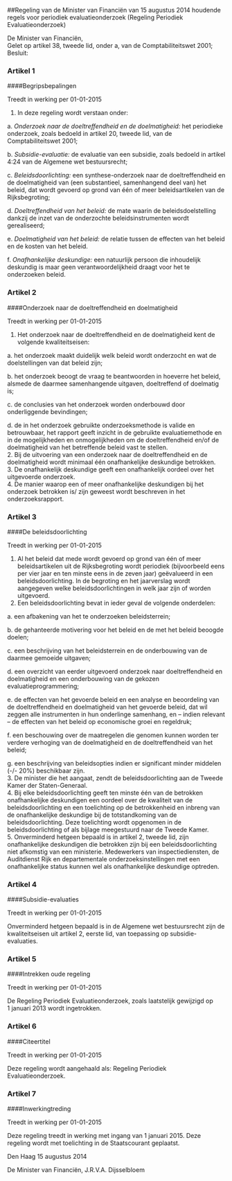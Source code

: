 <meta http-equiv='Content-Type' content='text/html; charset=utf-8' />

##Regeling van de Minister van Financiën van 15 augustus 2014 houdende regels voor periodiek evaluatieonderzoek (Regeling Periodiek Evaluatieonderzoek)

De Minister van Financiën,  
Gelet op artikel 38, tweede lid, onder a, van de Comptabiliteitswet 2001;
Besluit:    

### Artikel  1  

####Begripsbepalingen

Treedt in werking per 01-01-2015 

1.  In deze regeling wordt verstaan onder: 

a.  *Onderzoek naar de doeltreffendheid en de doelmatigheid:* het periodieke onderzoek, zoals bedoeld in artikel 20, tweede lid, van de Comptabiliteitswet 2001;  

b.  *Subsidie-evaluatie:* de evaluatie van een subsidie, zoals bedoeld in artikel 4:24 van de Algemene wet bestuursrecht;  

c.  *Beleidsdoorlichting:* een synthese-onderzoek naar de doeltreffendheid en de doelmatigheid van (een substantieel, samenhangend deel van) het beleid, dat wordt gevoerd op grond van één of meer beleidsartikelen van de Rijksbegroting;  

d.  *Doeltreffendheid van het beleid:* de mate waarin de beleidsdoelstelling dankzij de inzet van de onderzochte beleidsinstrumenten wordt gerealiseerd;  

e.  *Doelmatigheid van het beleid:* de relatie tussen de effecten van het beleid en de kosten van het beleid.  

f.  *Onafhankelijke deskundige:* een natuurlijk persoon die inhoudelijk deskundig is maar geen verantwoordelijkheid draagt voor het te onderzoeken beleid.    

### Artikel  2  

####Onderzoek naar de doeltreffendheid en doelmatigheid

Treedt in werking per 01-01-2015 

1.  Het onderzoek naar de doeltreffendheid en de doelmatigheid kent de volgende kwaliteitseisen: 

a. het onderzoek maakt duidelijk welk beleid wordt onderzocht en wat de doelstellingen van dat beleid zijn;  

b. het onderzoek beoogt de vraag te beantwoorden in hoeverre het beleid, alsmede de daarmee samenhangende uitgaven, doeltreffend of doelmatig is;  

c. de conclusies van het onderzoek worden onderbouwd door onderliggende bevindingen;  

d. de in het onderzoek gebruikte onderzoeksmethode is valide en betrouwbaar, het rapport geeft inzicht in de gebruikte evaluatiemethode en in de mogelijkheden en onmogelijkheden om de doeltreffendheid en/of de doelmatigheid van het betreffende beleid vast te stellen.     
2.  Bij de uitvoering van een onderzoek naar de doeltreffendheid en de doelmatigheid wordt minimaal één onafhankelijke deskundige betrokken.   
3.  De onafhankelijk deskundige geeft een onafhankelijk oordeel over het uitgevoerde onderzoek.   
4.  De manier waarop een of meer onafhankelijke deskundigen bij het onderzoek betrokken is/ zijn geweest wordt beschreven in het onderzoeksrapport.  

### Artikel  3  

####De beleidsdoorlichting

Treedt in werking per 01-01-2015 

1.  Al het beleid dat mede wordt gevoerd op grond van één of meer beleidsartikelen uit de Rijksbegroting wordt periodiek (bijvoorbeeld eens per vier jaar en ten minste eens in de zeven jaar) geëvalueerd in een beleidsdoorlichting. In de begroting en het jaarverslag wordt aangegeven welke beleidsdoorlichtingen in welk jaar zijn of worden uitgevoerd.   
2.  Een beleidsdoorlichting bevat in ieder geval de volgende onderdelen: 

a. een afbakening van het te onderzoeken beleidsterrein;  

b. de gehanteerde motivering voor het beleid en de met het beleid beoogde doelen;  

c. een beschrijving van het beleidsterrein en de onderbouwing van de daarmee gemoeide uitgaven;  

d. een overzicht van eerder uitgevoerd onderzoek naar doeltreffendheid en doelmatigheid en een onderbouwing van de gekozen evaluatieprogrammering;  

e. de effecten van het gevoerde beleid en een analyse en beoordeling van de doeltreffendheid en doelmatigheid van het gevoerde beleid, dat wil zeggen alle instrumenten in hun onderlinge samenhang, en – indien relevant – de effecten van het beleid op economische groei en regeldruk;  

f. een beschouwing over de maatregelen die genomen kunnen worden ter verdere verhoging van de doelmatigheid en de doeltreffendheid van het beleid;  

g. een beschrijving van beleidsopties indien er significant minder middelen (-/- 20%) beschikbaar zijn.     
3.  De minister die het aangaat, zendt de beleidsdoorlichting aan de Tweede Kamer der Staten-Generaal.   
4.  Bij elke beleidsdoorlichting geeft ten minste één van de betrokken onafhankelijke deskundigen een oordeel over de kwaliteit van de beleidsdoorlichting en een toelichting op de betrokkenheid en inbreng van de onafhankelijke deskundige bij de totstandkoming van de beleidsdoorlichting. Deze toelichting wordt opgenomen in de beleidsdoorlichting of als bijlage meegestuurd naar de Tweede Kamer.   
5.  Onverminderd hetgeen bepaald is in artikel 2, tweede lid, zijn onafhankelijke deskundigen die betrokken zijn bij een beleidsdoorlichting niet afkomstig van een ministerie. Medewerkers van inspectiediensten, de Auditdienst Rijk en departementale onderzoeksinstellingen met een onafhankelijke status kunnen wel als onafhankelijke deskundige optreden.  

### Artikel  4  

####Subsidie-evaluaties

Treedt in werking per 01-01-2015 

Onverminderd hetgeen bepaald is in de Algemene wet bestuursrecht zijn de kwaliteitseisen uit artikel 2, eerste lid, van toepassing op subsidie-evaluaties. 

### Artikel  5  

####Intrekken oude regeling

Treedt in werking per 01-01-2015 

De Regeling Periodiek Evaluatieonderzoek, zoals laatstelijk gewijzigd op 1 januari 2013 wordt ingetrokken. 

### Artikel  6  

####Citeertitel

Treedt in werking per 01-01-2015 

Deze regeling wordt aangehaald als: Regeling Periodiek Evaluatieonderzoek. 

### Artikel  7  

####Inwerkingtreding

Treedt in werking per 01-01-2015 

Deze regeling treedt in werking met ingang van 1 januari 2015. 
Deze regeling wordt met toelichting in de Staatscourant geplaatst.   

Den Haag 
15 augustus 2014   

De 
Minister van Financiën, 
J.R.V.A. Dijsselbloem     
